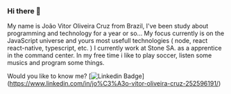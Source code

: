 ### Hi there 👋

  My name is João Vitor Oliveira Cruz from Brazil, I've been study about programming and technology for a year or so... My focus currently is on the JavaScript universe and yours most usefull technologies ( node, react react-native, typescript, etc. )
  I currently work at Stone SA. as a apprentice in the command center.
  In my free time i like to play soccer, listen some musics and program some things.
  
  Would you like to know me?
  [![Linkedin Badge](https://img.shields.io/badge/-LinkedIn-blue?style=flat-square&logo=Linkedin&logoColor=white&link=https://www.linkedin.com/in/jo%C3%A3o-vitor-oliveira-cruz-252596191/)]
  (https://www.linkedin.com/in/jo%C3%A3o-vitor-oliveira-cruz-252596191/)

<!--
**jcruz375/jcruz375** is a ✨ _special_ ✨ repository because its `README.md` (this file) appears on your GitHub profile.

Here are some ideas to get you started:

- 🔭 I’m currently working on ...
- 🌱 I’m currently learning ...
- 👯 I’m looking to collaborate on ...
- 🤔 I’m looking for help with ...
- 💬 Ask me about ...
- 📫 How to reach me: ...
- 😄 Pronouns: ...
- ⚡ Fun fact: ...
-->
